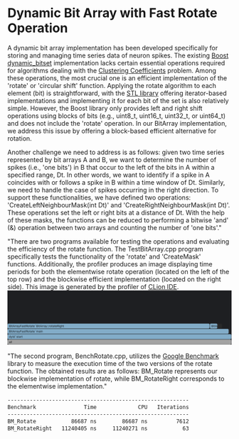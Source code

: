 # Dynamic Bit Array with Fast Rotate Operation

A dynamic bit array implementation has been developed specifically for storing and managing time series data of neuron spikes. 
The existing [Boost dynamic_bitset](https://www.boost.org/doc/libs/1_82_0/libs/dynamic_bitset/dynamic_bitset.html) implementation lacks certain essential operations 
required for algorithms dealing with the [Clustering Coefficients](https://pubmed.ncbi.nlm.nih.gov/25339742/) problem.
Among these operations, the most crucial one is an efficient implementation of the 'rotate' or 'circular shift' function. 
Applying the rotate algorithm to each element (bit) is straightforward, with the [STL library](https://en.cppreference.com/w/cpp/algorithm/rotate) offering iterator-based implementations and implementing it for each bit of the set is also relatively simple. However, the Boost library only provides left and right shift operations using blocks of bits (e.g., uint8_t, uint16_t, uint32_t, or uint64_t) and does not include the 'rotate' operation. In our BitArray implementation, we address this issue by offering a block-based efficient alternative for rotation.

Another challenge we need to address is as follows: given two time series represented by bit arrays A and B, we want to determine the number of spikes (i.e., 'one bits') in B that occur to the left of the bits in A within a specified range, Dt. In other words, we want to identify if a spike in A coincides with or follows a spike in B within a time window of Dt. Similarly, we need to handle the case of spikes occurring in the right direction. To support these functionalities, we have defined two operations: 'CreateLeftNeighbourMask(int Dt)' and 'CreateRightNeighbourMask(int Dt)'. These operations set the left or right bits at a distance of Dt. With the help of these masks, the functions can be reduced to performing a bitwise 'and' (&) operation between two arrays and counting the number of 'one bits'."

"There are two programs available for testing the operations and evaluating the efficiency of the rotate function. The TestBitArray.cpp program specifically tests the functionality of the 'rotate' and 'CreateMask' functions. Additionally, the profiler produces an image displaying time periods for both the elementwise rotate operation (located on the left of the top row) and the blockwise efficient implementation (located on the right side). This image is generated by the profiler of [CLion IDE](https://www.jetbrains.com/clion/).
![img.png](flamegraph.png)

"The second program, BenchRotate.cpp, utilizes the [Google Benchmark](https://github.com/google/benchmark) library to measure the execution time 
of the two versions of the rotate function. The obtained results are as follows: 
BM_Rotate represents our blockwise implementation of rotate, while BM_RotateRight corresponds to the elementwise implementation."

~~~
---------------------------------------------------------
Benchmark               Time             CPU   Iterations
---------------------------------------------------------
BM_Rotate           86687 ns        86687 ns         7612
BM_RotateRight   11240405 ns     11240271 ns           63
~~~